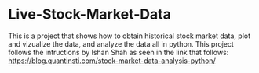 # Live-Stock-Market-Data
This is a project that shows how to obtain historical stock market data, plot and vizualize the data, and analyze the data all in python. 
This project follows the intructions by Ishan Shah as seen in the link that follows: https://blog.quantinsti.com/stock-market-data-analysis-python/
